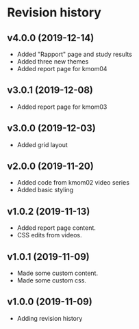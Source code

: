 Revision history
================

v4.0.0 (2019-12-14)
-------------------
* Added "Rapport" page and study results
* Added three new themes
* Added report page for kmom04

v3.0.1 (2019-12-08)
-------------------
* Added report page for kmom03

v3.0.0 (2019-12-03)
-------------------
* Added grid layout 


v2.0.0 (2019-11-20)
-------------------

* Added code from kmom02 video series
* Added basic styling


v1.0.2 (2019-11-13)
-------------------

* Added report page content.
* CSS edits from videos.


v1.0.1 (2019-11-09)
-------------------

* Made some custom content.
* Made some custom css.

v1.0.0 (2019-11-09)
-------------------

* Adding revision history